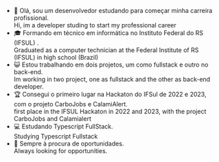 - 🔭 Olá, sou um desenvolvedor estudando para começar minha carreira profissional. <br>
     Hi, im a developer studing to start my professional career
- 🎓 Formando em técnico em informática no Instituto Federal do RS (IFSUL) . <br>
     Graduated as a computer technician at the Federal Institute of RS (IFSUL) in high school (Brazil)
- 😺 Estou trabalhando em dois projetos, um como fullstack e outro no back-end. <br>
     Im working in two project, one as fullstack and the other as back-end developer.
- 🏆 Consegui o primeiro lugar na Hackaton do IFSul de 2022 e 2023, com o projeto CarboJobs e CalamiAlert. <br>
     first place in the IFSUL Hackaton in 2022 and 2023, with the project CarboJobs and Calamialert
- 💻 Estudando Typescript FullStack. <br>
     Studying Typescript Fullstack
- 🚀 Sempre à procura de oportunidades. <br>
      Always looking for opportunities.
